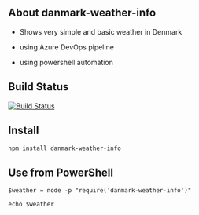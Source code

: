 ## About danmark-weather-info

- Shows very simple and basic weather in Denmark 

- using Azure DevOps pipeline 

- using powershell automation 



## Build Status

[![Build Status](https://dev.azure.com/superusers-kursus/nodejs/_apis/build/status/danmark-weather-info?branchName=master)]()


## Install

```
npm install danmark-weather-info

```

## Use from PowerShell

```
$weather = node -p "require('danmark-weather-info')"

echo $weather

```